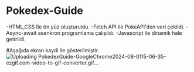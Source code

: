# Pokedex-Guide
-HTML,CSS İle ön yüz oluşturuldu.
-Fetch API ile PokeAPI'den  veri çekildi.
-Async-await asenkron programlama çalışıldı.
-Javascript ile dinamik hale getirildi.

#Aşağıda ekran kaydi ile gösterilmiştir.
![Uploading PokedexGuide-GoogleChrome2024-08-0115-06-35-ezgif.com-video-to-gif-converter.gif…]()
